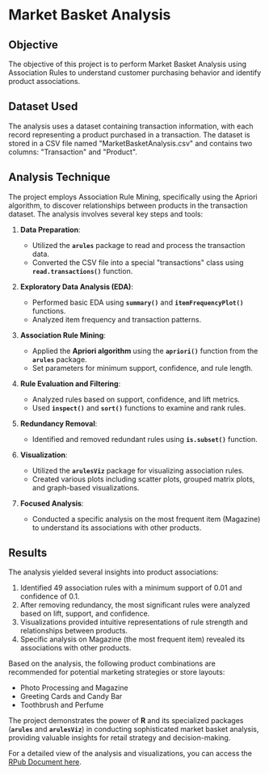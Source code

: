 # Market Basket Analysis

## Objective
The objective of this project is to perform Market Basket Analysis using Association Rules to understand customer purchasing behavior and identify product associations.

## Dataset Used
The analysis uses a dataset containing transaction information, with each record representing a product purchased in a transaction. The dataset is stored in a CSV file named "MarketBasketAnalysis.csv" and contains two columns: "Transaction" and "Product".

## Analysis Technique
The project employs Association Rule Mining, specifically using the Apriori algorithm, to discover relationships between products in the transaction dataset. The analysis involves several key steps and tools:

1. **Data Preparation**: 
   - Utilized the **`arules`** package to read and process the transaction data.
   - Converted the CSV file into a special "transactions" class using **`read.transactions()`** function.

2. **Exploratory Data Analysis (EDA)**:
   - Performed basic EDA using **`summary()`** and **`itemFrequencyPlot()`** functions.
   - Analyzed item frequency and transaction patterns.

3. **Association Rule Mining**:
   - Applied the **Apriori algorithm** using the **`apriori()`** function from the **`arules`** package.
   - Set parameters for minimum support, confidence, and rule length.

4. **Rule Evaluation and Filtering**:
   - Analyzed rules based on support, confidence, and lift metrics.
   - Used **`inspect()`** and **`sort()`** functions to examine and rank rules.

5. **Redundancy Removal**:
   - Identified and removed redundant rules using **`is.subset()`** function.

6. **Visualization**:
   - Utilized the **`arulesViz`** package for visualizing association rules.
   - Created various plots including scatter plots, grouped matrix plots, and graph-based visualizations.

7. **Focused Analysis**:
   - Conducted a specific analysis on the most frequent item (Magazine) to understand its associations with other products.

## Results
The analysis yielded several insights into product associations:

1. Identified 49 association rules with a minimum support of 0.01 and confidence of 0.1.
2. After removing redundancy, the most significant rules were analyzed based on lift, support, and confidence.
3. Visualizations provided intuitive representations of rule strength and relationships between products.
4. Specific analysis on Magazine (the most frequent item) revealed its associations with other products.

Based on the analysis, the following product combinations are recommended for potential marketing strategies or store layouts:
- Photo Processing and Magazine
- Greeting Cards and Candy Bar
- Toothbrush and Perfume

The project demonstrates the power of **R** and its specialized packages (**`arules`** and **`arulesViz`**) in conducting sophisticated market basket analysis, providing valuable insights for retail strategy and decision-making.

For a detailed view of the analysis and visualizations, you can access the [RPub Document here](https://rpubs.com/Rijul-Grover/1218045).